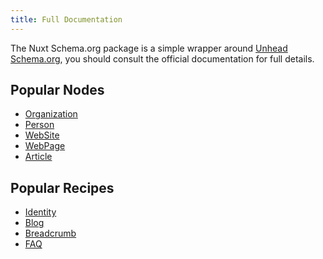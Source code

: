 ```yaml
---
title: Full Documentation
---
```


The Nuxt Schema.org package is a simple wrapper around [Unhead Schema.org](https://unhead.unjs.io/docs/schema-org/guides/get-started/overview), you should consult
the official documentation for full details.

## Popular Nodes

- [Organization](https://unhead.unjs.io/docs/schema-org/api/schema/organization)
- [Person](https://unhead.unjs.io/docs/schema-org/api/schema/person)
- [WebSite](https://unhead.unjs.io/docs/schema-org/api/schema/website)
- [WebPage](https://unhead.unjs.io/docs/schema-org/api/schema/webpage)
- [Article](https://unhead.unjs.io/docs/schema-org/api/schema/article)

## Popular Recipes

- [Identity](https://unhead.unjs.io/docs/schema-org/guides/recipes/identity)
- [Blog](https://unhead.unjs.io/docs/schema-org/guides/recipes/blog)
- [Breadcrumb](https://unhead.unjs.io/docs/schema-org/guides/recipes/breadcrumbs)
- [FAQ](https://unhead.unjs.io/docs/schema-org/guides/recipes/faq)
